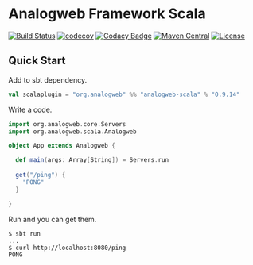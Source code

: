 Analogweb Framework Scala
===============================================

[![Build Status](https://travis-ci.org/analogweb/analogweb-scala.svg)](https://travis-ci.org/analogweb/analogweb-scala)
[![codecov](https://codecov.io/gh/analogweb/analogweb-scala/branch/0.9.13/graph/badge.svg)](https://codecov.io/gh/analogweb/analogweb-scala)
[![Codacy Badge](https://api.codacy.com/project/badge/bf94abcf981242debe9df3dbcd8d1764)](https://www.codacy.com/app/snowgoose-yk/analogweb-scala)
[![Maven Central](https://maven-badges.herokuapp.com/maven-central/org.analogweb/analogweb-scala_2.11/badge.svg)](https://maven-badges.herokuapp.com/maven-central/org.analogweb/analogweb-scala_2.11)
[![License](http://img.shields.io/:license-mit-blue.svg)](http://doge.mit-license.org)

## Quick Start

Add to sbt dependency.

```scala
val scalaplugin = "org.analogweb" %% "analogweb-scala" % "0.9.14"
```

Write a code.

```scala
import org.analogweb.core.Servers
import org.analogweb.scala.Analogweb

object App extends Analogweb {

  def main(args: Array[String]) = Servers.run
  
  get("/ping") {
    "PONG"
  }

}
```

Run and you can get them.

```
$ sbt run
...
$ curl http://localhost:8080/ping
PONG
```
